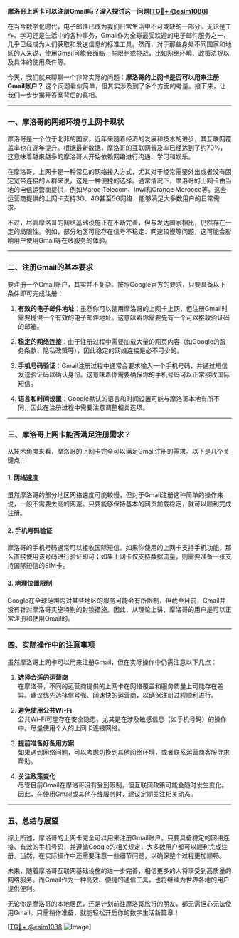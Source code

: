 **摩洛哥上网卡可以注册Gmail吗？深入探讨这一问题[[TG💪+ @esim1088](https://t.me/s/esim1088)]**

在当今数字化时代，电子邮件已成为我们日常生活中不可或缺的一部分。无论是工作、学习还是生活中的各种事务，Gmail作为全球最受欢迎的电子邮件服务之一，几乎已经成为人们获取和发送信息的标准工具。然而，对于那些身处不同国家和地区的人来说，使用Gmail可能会面临一些限制或挑战，比如网络环境、政策法规以及具体的使用条件等。

今天，我们就来聊聊一个非常实际的问题：**摩洛哥的上网卡是否可以用来注册Gmail账户？** 这个问题看似简单，但其实涉及到了多个方面的考量。接下来，让我们一步步揭开答案背后的真相。

---

### **一、摩洛哥的网络环境与上网卡现状**

摩洛哥是一个位于北非的国家，近年来随着经济的发展和技术的进步，其互联网覆盖率也在逐年提升。根据最新数据，摩洛哥的互联网普及率已经达到了约70%，这意味着越来越多的摩洛哥人开始依赖网络进行沟通、学习和娱乐。

在摩洛哥，上网卡是一种常见的网络接入方式，尤其对于经常需要外出或者没有固定宽带连接的人群来说，这是一种便捷的选择。通常情况下，摩洛哥的上网卡由当地的电信运营商提供，例如Maroc Telecom、Inwi和Orange Morocco等。这些运营商提供的上网卡支持3G、4G甚至5G网络，能够满足大多数用户的日常需求。

不过，尽管摩洛哥的网络基础设施正在不断完善，但与发达国家相比，仍然存在一定的局限性。例如，部分地区可能存在信号不稳定、网速较慢等问题，这可能会影响用户使用Gmail等在线服务的体验。

---

### **二、注册Gmail的基本要求**

要注册一个Gmail账户，其实并不复杂。按照Google官方的要求，只要具备以下条件即可完成注册：

1. **有效的电子邮件地址**：虽然你可以使用摩洛哥的上网卡上网，但注册Gmail时需要提供一个有效的电子邮件地址。这意味着你需要先有一个可以接收验证码的邮箱。
   
2. **稳定的网络连接**：由于注册过程中需要加载大量的网页内容（如Google的服务条款、隐私政策等），因此稳定的网络连接是必不可少的。

3. **手机号码验证**：Gmail注册过程中通常会要求输入一个手机号码，并通过短信发送验证码以确认身份。这意味着你需要确保你的手机号码可以正常接收国际短信。

4. **语言和时间设置**：Google默认的语言和时间设置可能与摩洛哥本地有所不同，因此在注册过程中需要注意调整相关选项。

---

### **三、摩洛哥上网卡能否满足注册需求？**

从技术角度来看，摩洛哥的上网卡完全可以满足Gmail注册的需求。以下是几个关键点：

#### **1. 网络速度**
虽然摩洛哥的部分地区网络速度可能较慢，但对于Gmail注册这种简单的操作来说，一般不需要太高的网速。只要能够保持基本的网页加载稳定，就可以顺利完成注册。

#### **2. 手机号码验证**
摩洛哥的手机号码通常可以接收国际短信。如果你使用的上网卡支持手机功能，那么直接使用该号码进行验证即可；如果上网卡仅支持数据流量，则需要准备一张支持国际短信的SIM卡。

#### **3. 地理位置限制**
Google在全球范围内对某些地区的服务可能会有所限制，但截至目前，Gmail并没有针对摩洛哥实施特别的封锁措施。因此，从理论上讲，摩洛哥的用户是可以正常注册和使用Gmail的。

---

### **四、实际操作中的注意事项**

虽然摩洛哥上网卡可以用来注册Gmail，但在实际操作中仍需注意以下几点：

1. **选择合适的运营商**  
   在摩洛哥，不同的运营商提供的上网卡在网络覆盖和服务质量上可能存在差异。建议优先选择信号强、网速快的运营商，以确保注册过程顺利进行。

2. **避免使用公共Wi-Fi**  
   公共Wi-Fi可能存在安全隐患，尤其是在涉及敏感信息（如手机号码）的操作中。尽量使用个人的上网卡连接网络。

3. **提前准备好备用方案**  
   如果遇到网络问题，可以考虑切换到其他网络环境，或者联系运营商客服寻求帮助。

4. **关注政策变化**  
   尽管目前Gmail在摩洛哥没有受到限制，但互联网政策可能会随时发生变化。因此，在使用Gmail或其他在线服务时，建议定期关注相关动态。

---

### **五、总结与展望**

综上所述，摩洛哥的上网卡完全可以用来注册Gmail账户。只要具备稳定的网络连接、有效的手机号码，并遵循Google的相关规定，大多数用户都可以顺利完成注册。当然，在实际操作中还需要注意一些细节问题，以确保整个过程更加顺畅。

未来，随着摩洛哥互联网基础设施的进一步完善，相信更多的人将享受到高质量的网络服务。而Gmail作为一种高效、便捷的通信工具，也将继续为世界各地的用户提供便利。

无论你是摩洛哥的本地居民，还是计划前往摩洛哥旅行的朋友，都无需担心无法使用Gmail。只需稍作准备，就能轻松开启你的数字生活新篇章！

[[TG💪+ @esim1088](https://t.me/s/esim1088) ![Image](https://i.postimg.cc/4NQfJmqS/Snipaste-2025-05-13-00-14-12.png)]